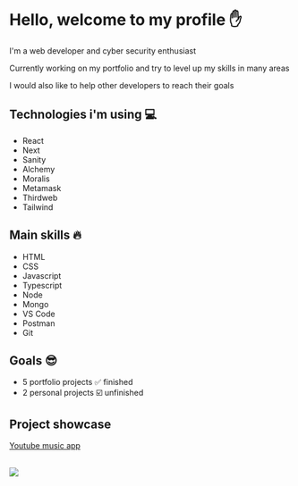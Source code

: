 # Hello, welcome to my profile ✋

I'm a web developer and cyber security enthusiast

Currently working on my portfolio and try to level up my skills in many areas

I would also like to help other developers to reach their goals

## Technologies i'm using 💻
* React
* Next
* Sanity
* Alchemy
* Moralis
* Metamask
* Thirdweb
* Tailwind

## Main skills 🔥
* HTML
* CSS
* Javascript
* Typescript
* Node
* Mongo
* VS Code
* Postman
* Git

## Goals 😎
- 5 portfolio projects ✅ finished
- 2 personal projects ☑️ unfinished

## Project showcase
[Youtube music app](https://github.com/pakavi/youtube-music-app)

<br />
<img src = "https://github-readme-stats.vercel.app/api/top-langs/?username=pakavi&layout=dev">
